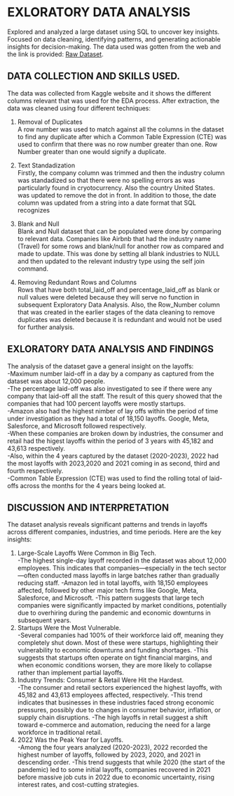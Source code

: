 # EXLORATORY DATA ANALYSIS
 Explored and analyzed a large dataset using SQL to uncover key insights. Focused on data cleaning, identifying patterns, and generating actionable insights for decision-making. The data used was gotten from the web and the link is provided: [Raw Dataset](https://www.kaggle.com/datasets/theakhilb/layoffs-data-2022).  
## DATA COLLECTION AND SKILLS USED.  
The data was collected from Kaggle website and it shows the different columns relevant that was used for the EDA process. After extraction, the data was cleaned using four different techniques:  
1. Removal of Duplicates  
A row number was used to match against all the columns in the dataset to find any duplicate after which a Common Table Expression (CTE) was used to confirm that there was no row number greater than one. Row Number greater than one would signify a duplicate.

2. Text Standadization  
Firstly, the company column was trimmed and then the industry column was standadized so that there were no spelling errors as was particularly found in cryotocurrency. Also the country United States. was updated to remove the dot in front. In addition to those, the date column was updated from a string into a date format that SQL recognizes

3. Blank and Null    
Blank and Null dataset that can be populated were done by comparing to relevant data. Companies like Airbnb that had the industry name (Travel) for some rows and blank/null for another row as compared and made to update. This was done by setting all blank industries to NULL and then updated to the relevant industry type using the self join command.

4. Removing Redundant Rows and Columns  
Rows that have both total_laid_off and percentage_laid_off as blank or null values were deleted because they will serve no function in subsequent Exploratory Data Analysis. Also, the Row_Number column that was created in the earlier stages of the data cleaning to remove duplicates was deleted because it is redundant and would not be used for further analysis.
## EXLORATORY DATA ANALYSIS AND FINDINGS  
The analysis of the dataset gave a general insight on the layoffs:  
-Maximum number laid-off in a day by a company as captured from the dataset was about 12,000 people.  
-The percentage laid-off was also investigated to see if there were any company that laid-off all the staff. The result of this query showed that the companies that had 100 percent layoffs were mostly startups.  
-Amazon also had the highest nimber of lay offs within the period of time under investigation as they had a total of 18,150 layoffs. Google, Meta, Salesforce, and Microsoft followed respectively.  
-When these companies are broken down by industries, the consumer and retail had the higest layoffs within the period of 3 years with 45,182 and 43,613 respectively.  
-Also, within the 4 years captured by the dataset (2020-2023), 2022 had the most layoffs with 2023,2020 and 2021 coming in as second, third and fourth respectively.  
-Common Table Expression (CTE) was used to find the rolling total of laid-offs across the months for the 4 years being looked at.  

## DISCUSSION AND INTERPRETATION  
The dataset analysis reveals significant patterns and trends in layoffs across different companies, industries, and time periods. Here are the key insights:

1. Large-Scale Layoffs Were Common in Big Tech.  
-The highest single-day layoff recorded in the dataset was about 12,000 employees. This indicates that companies—especially in the tech sector—often conducted mass layoffs in large batches rather than gradually reducing staff.
-Amazon led in total layoffs, with 18,150 employees affected, followed by other major tech firms like Google, Meta, Salesforce, and Microsoft.
-This pattern suggests that large tech companies were significantly impacted by market conditions, potentially due to overhiring during the pandemic and economic downturns in subsequent years.
2. Startups Were the Most Vulnerable.  
-Several companies had 100% of their workforce laid off, meaning they completely shut down. Most of these were startups, highlighting their vulnerability to economic downturns and funding shortages.
-This suggests that startups often operate on tight financial margins, and when economic conditions worsen, they are more likely to collapse rather than implement partial layoffs.
3. Industry Trends: Consumer & Retail Were Hit the Hardest.  
-The consumer and retail sectors experienced the highest layoffs, with 45,182 and 43,613 employees affected, respectively.
-This trend indicates that businesses in these industries faced strong economic pressures, possibly due to changes in consumer behavior, inflation, or supply chain disruptions.
-The high layoffs in retail suggest a shift toward e-commerce and automation, reducing the need for a large workforce in traditional retail.
4. 2022 Was the Peak Year for Layoffs.  
-Among the four years analyzed (2020-2023), 2022 recorded the highest number of layoffs, followed by 2023, 2020, and 2021 in descending order.
-This trend suggests that while 2020 (the start of the pandemic) led to some initial layoffs, companies recovered in 2021 before massive job cuts in 2022 due to economic uncertainty, rising interest rates, and cost-cutting strategies.





